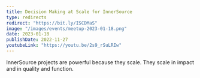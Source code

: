 ```yaml
---
title: Decision Making at Scale for InnerSource
type: redirects
redirect: "https://bit.ly/ISCDMaS"
image: "/images/events/meetup-2023-01-18.png"
date: 2023-01-18
publishDate: 2022-11-27
youtubeLink: "https://youtu.be/2s9_rSuLRIw"
---
```


InnerSource projects are powerful because they scale. They scale in impact and in quality and function.